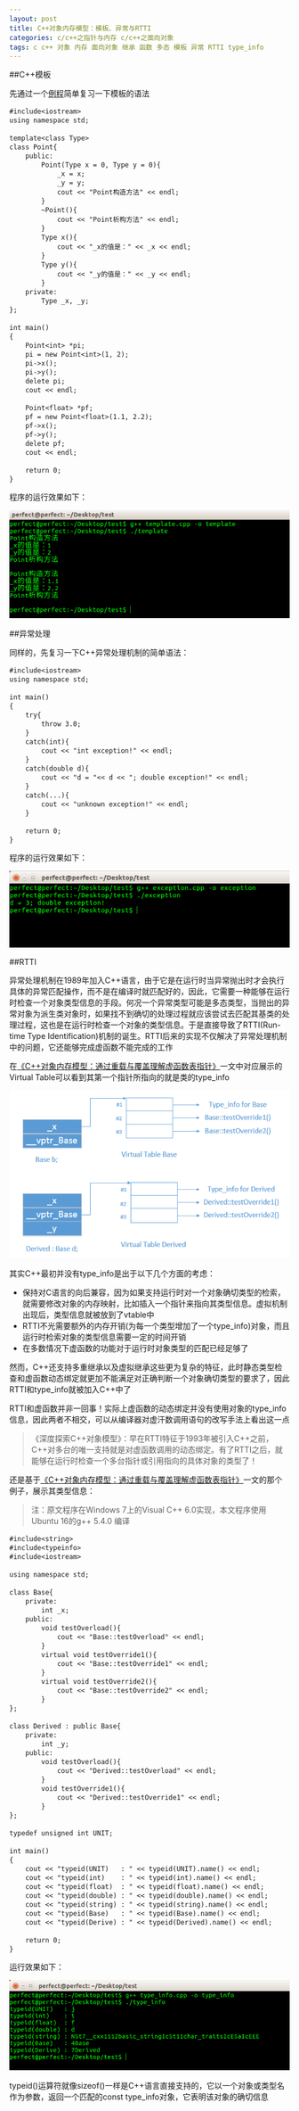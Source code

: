 ```yaml
---
layout: post
title: C++对象内存模型：模板、异常与RTTI
categories: c/c++之指针与内存 c/c++之面向对象
tags: c c++ 对象 内存 面向对象 继承 函数 多态 模板 异常 RTTI type_info
---
```


##C++模板

先通过一个[例程](../download/20161113/template.cpp.zip)简单复习一下模板的语法

```
#include<iostream>
using namespace std;

template<class Type>
class Point{
	public:
		Point(Type x = 0, Type y = 0){
			_x = x;
			_y = y;
			cout << "Point构造方法" << endl;
		}
		~Point(){
			cout << "Point析构方法" << endl;
		}
		Type x(){
			cout << "_x的值是：" << _x << endl;
		}
		Type y(){
			cout << "_y的值是：" << _y << endl;
		}
	private:
		Type _x, _y;
};

int main()
{
	Point<int> *pi;
	pi = new Point<int>(1, 2);
	pi->x();
	pi->y();
	delete pi;
	cout << endl;

	Point<float> *pf;
	pf = new Point<float>(1.1, 2.2);
	pf->x();
	pf->y();
	delete pf;
	cout << endl;

	return 0;
}
```

程序的运行效果如下：

![image](../media/image/2016-11-13/05.png)

##异常处理

同样的，先复习一下C++异常处理机制的简单语法：

```
#include<iostream>
using namespace std;

int main()
{
	try{
		throw 3.0;
	}
	catch(int){
		cout << "int exception!" << endl;
	}
	catch(double d){
		cout << "d = "<< d << "; double exception!" << endl;
	}
	catch(...){
		cout << "unknown exception!" << endl;
	}

	return 0;
}
```

程序的运行效果如下：

![image](../media/image/2016-11-13/06.png)

##RTTI

异常处理机制在1989年加入C++语言，由于它是在运行时当异常抛出时才会执行具体的异常匹配操作，而不是在编译时就匹配好的，因此，它需要一种能够在运行时检查一个对象类型信息的手段。何况一个异常类型可能是多态类型，当抛出的异常对象为派生类对象时，如果找不到确切的处理过程就应该尝试去匹配其基类的处理过程，这也是在运行时检查一个对象的类型信息。于是直接导致了RTTI(Run-time Type Identification)机制的诞生。RTTI后来的实现不仅解决了异常处理机制中的问题，它还能够完成虚函数不能完成的工作

在[《C++对象内存模型：通过重载与覆盖理解虚函数表指针》](http://www.xumenger.com/cpp-override-overload-20161106/)一文中对应展示的Virtual Table可以看到其第一个指针所指向的就是类的type_info

![img](../media/image/2016-11-06/02.png)

其实C++最初并没有type_info是出于以下几个方面的考虑：

* 保持对C语言的向后兼容，因为如果支持运行时对一个对象确切类型的检索，就需要修改对象的内存映射，比如插入一个指针来指向其类型信息。虚拟机制出现后，类型信息就被放到了vtable中
* RTTI不光需要额外的内存开销(为每一个类型增加了一个type_info)对象，而且运行时检索对象的类型信息需要一定的时间开销
* 在多数情况下虚函数的功能对于运行时对象类型的匹配已经足够了

然而，C++还支持多重继承以及虚拟继承这些更为复杂的特征，此时静态类型检查和虚函数动态绑定就更加不能满足对正确判断一个对象确切类型的要求了，因此RTTI和type\_info就被加入C++中了

RTTI和虚函数并非一回事！实际上虚函数的动态绑定并没有使用对象的type\_info信息，因此两者不相交，可以从编译器对虚汗数调用语句的改写手法上看出这一点

>《深度探索C++对象模型》：早在RTTI特征于1993年被引入C++之前，C++对多台的唯一支持就是对虚函数调用的动态绑定。有了RTTI之后，就能够在运行时检查一个多台指针或引用指向的具体对象的类型了！

还是基于[《C++对象内存模型：通过重载与覆盖理解虚函数表指针》](http://www.xumenger.com/cpp-override-overload-20161106/)一文的那个例子，展示其类型信息：

>注：原文程序在Windows 7上的Visual C++ 6.0实现，本文程序使用Ubuntu 16的g++ 5.4.0 编译

```
#include<string>
#include<typeinfo>
#include<iostream>

using namespace std;

class Base{
	private:
		int _x;
	public:
		void testOverload(){
			cout << "Base::testOverload" << endl;
		}
		virtual void testOverride1(){
			cout << "Base::testOverride1" << endl;
		}
		virtual void testOverride2(){
			cout << "Base::testOverride2" << endl;
		}
};

class Derived : public Base{
	private:
		int _y;
	public:
		void testOverload(){
			cout << "Derived::testOverload" << endl;
		}
		void testOverride1(){
			cout << "Derived::testOverride1" << endl;
		}
};

typedef unsigned int UNIT;

int main()
{
	cout << "typeid(UNIT)   : " << typeid(UNIT).name() << endl;
	cout << "typeid(int)    : " << typeid(int).name() << endl;
	cout << "typeid(float)  : " << typeid(float).name() << endl;
	cout << "typeid(double) : " << typeid(double).name() << endl;
	cout << "typeid(string) : " << typeid(string).name() << endl;
	cout << "typeid(Base)   : " << typeid(Base).name() << endl;
	cout << "typeid(Derive) : " << typeid(Derived).name() << endl;
	
	return 0;
}
```

运行效果如下：

![image](../media/image/2016-11-13/07.png)

typeid()运算符就像sizeof()一样是C++语言直接支持的，它以一个对象或类型名作为参数，返回一个匹配的const type\_info对象，它表明该对象的确切信息
